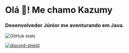 <h1 align="left">Olá 👋! Me chamo Kazumy</h1>
<h3 align="left">Desenvolvedor Júnior me aventurando em Java.</h3>

![GitHub stats](https://github-readme-stats.vercel.app/api?username=Vinnih-1&count_private=true&show_icons=true&theme=dark)

[discord-invite]: https://discord.gg/Rs4cwCbvnS
[discord-shield]: https://img.shields.io/discord/832601856403701771?label=Discord&logo=Discord&logoColor=white&style=for-the-badge
[ ![discord-shield][] ][discord-invite]
